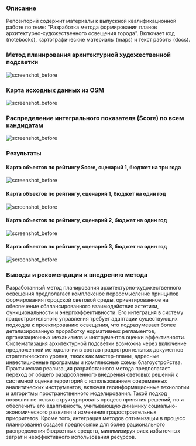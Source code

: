 ### Описание
Репозиторий содержит материалы к выпускной квалификационной работе по теме: "Разработка метода формирования планов архитектурно-художественного освещения города". Включает код (notebooks), картографические материалы (maps) и текст работы (docs).
### Метод планирования архитектурной художественной подсветки
![screenshot_before](https://github.com/nktfedorenko/urban-lighting-optimization/blob/01ac27ac2648e272bb2200b0d4a170992e394e10/maps/%D0%9C%D0%B5%D1%82%D0%BE%D0%B4%20%D0%BF%D0%BB%D0%B0%D0%BD%D0%B8%D1%80%D0%BE%D0%B2%D0%B0%D0%BD%D0%B8%D1%8F%20%D0%B0%D1%80%D1%85%D0%B8%D1%82%D0%B5%D0%BA%D1%82%D1%83%D1%80%D0%BD%D0%BE%D0%B9%20%D1%85%D1%83%D0%B4%D0%BE%D0%B6%D0%B5%D1%81%D1%82%D0%B2%D0%B5%D0%BD%D0%BD%D0%BE%D0%B9%20%D0%BF%D0%BE%D0%B4%D1%81%D0%B2%D0%B5%D1%82%D0%BA%D0%B8.png)
### Карта исходных данных из OSM
![screenshot_before](https://github.com/nktfedorenko/urban-lighting-optimization/blob/841c458117c63c0a3f880d4848b976935a781a99/maps/%D0%9A%D0%B0%D1%80%D1%82%D0%B0%20%D0%B8%D1%81%D1%85%D0%BE%D0%B4%D0%BD%D1%8B%D1%85%20%D0%B4%D0%B0%D0%BD%D0%BD%D1%8B%D1%85%20OSM.png)
### Распределение интегрального показателя (Score) по всем кандидатам
![screenshot_before](https://github.com/nktfedorenko/urban-lighting-optimization/blob/c88d736924e7f3770f2a14a4964277bd9bfce63e/maps/%D0%A0%D0%B0%D1%81%D0%BF%D1%80%D0%B5%D0%B4%D0%B5%D0%BB%D0%B5%D0%BD%D0%B8%D0%B5%20%D0%B8%D0%BD%D1%82%D0%B5%D0%B3%D1%80%D0%B0%D0%BB%D1%8C%D0%BD%D0%BE%D0%B3%D0%BE%20%D0%BF%D0%BE%D0%BA%D0%B0%D0%B7%D0%B0%D1%82%D0%B5%D0%BB%D1%8F%20(Score)%20%D0%BF%D0%BE%20%D0%B2%D1%81%D0%B5%D0%BC%20%D0%BA%D0%B0%D0%BD%D0%B4%D0%B8%D0%B4%D0%B0%D1%82%D0%B0%D0%BC.jpg)
### Результаты
#### Карта объектов по рейтингу Score, сценарий 1, бюджет на три года
![screenshot_before](https://github.com/nktfedorenko/urban-lighting-optimization/blob/e217419ad4a32c0a60a59ff96b48bb9245120422/maps/%D0%9A%D0%B0%D1%80%D1%82%D0%B0%20%D0%BE%D0%B1%D1%8A%D0%B5%D0%BA%D1%82%D0%BE%D0%B2%20%D0%BF%D0%BE%20%D1%80%D0%B5%D0%B9%D1%82%D0%B8%D0%BD%D0%B3%D1%83%20Score%2C%20%D1%81%D1%86%D0%B5%D0%BD%D0%B0%D1%80%D0%B8%D0%B9%201%2C%20%D0%B1%D1%8E%D0%B4%D0%B6%D0%B5%D1%82%20%D0%BD%D0%B0%20%D1%82%D1%80%D0%B8%20%D0%B3%D0%BE%D0%B4%D0%B0.png)
#### Карта объектов по рейтингу, сценарий 1, бюджет на один год
![screenshot_before](https://github.com/nktfedorenko/urban-lighting-optimization/blob/d85e616b39397773ba2891fccb7151ac5dc0f542/maps/%D0%9A%D0%B0%D1%80%D1%82%D0%B0%20%D0%BE%D0%B1%D1%8A%D0%B5%D0%BA%D1%82%D0%BE%D0%B2%20%D0%BF%D0%BE%20%D1%80%D0%B5%D0%B9%D1%82%D0%B8%D0%BD%D0%B3%D1%83%2C%20%D1%81%D1%86%D0%B5%D0%BD%D0%B0%D1%80%D0%B8%D0%B9%201%2C%20%D0%B1%D1%8E%D0%B4%D0%B6%D0%B5%D1%82%20%D0%BD%D0%B0%20%D0%BE%D0%B4%D0%B8%D0%BD%20%D0%B3%D0%BE%D0%B4.png)
#### Карта объектов по рейтингу, сценарий 2, бюджет на один год
![screenshot_before](https://github.com/nktfedorenko/urban-lighting-optimization/blob/d90ba82e30e939a0ee3577bef15e8bdfea84580a/maps/%D0%9A%D0%B0%D1%80%D1%82%D0%B0%20%D0%BE%D0%B1%D1%8A%D0%B5%D0%BA%D1%82%D0%BE%D0%B2%20%D0%BF%D0%BE%20%D1%80%D0%B5%D0%B9%D1%82%D0%B8%D0%BD%D0%B3%D1%83%2C%20%D1%81%D1%86%D0%B5%D0%BD%D0%B0%D1%80%D0%B8%D0%B9%202%2C%20%D0%B1%D1%8E%D0%B4%D0%B6%D0%B5%D1%82%20%D0%BD%D0%B0%20%D0%BE%D0%B4%D0%B8%D0%BD%20%D0%B3%D0%BE%D0%B4.png)
#### Карта объектов по рейтингу, сценарий 3, бюджет на один год
![screenshot_before](https://github.com/nktfedorenko/urban-lighting-optimization/blob/51c56192234d8d4db1e496a98c0b37566c306d4c/maps/%D0%9A%D0%B0%D1%80%D1%82%D0%B0%20%D0%BE%D0%B1%D1%8A%D0%B5%D0%BA%D1%82%D0%BE%D0%B2%20%D0%BF%D0%BE%20%D1%80%D0%B5%D0%B9%D1%82%D0%B8%D0%BD%D0%B3%D1%83%2C%20%D1%81%D1%86%D0%B5%D0%BD%D0%B0%D1%80%D0%B8%D0%B9%203%2C%20%D0%B1%D1%8E%D0%B4%D0%B6%D0%B5%D1%82%20%D0%BD%D0%B0%20%D0%BE%D0%B4%D0%B8%D0%BD%20%D0%B3%D0%BE%D0%B4.png)
### Выводы и рекомендации к внедрению метода 
Разработанный метод планирования архитектурно-художественного освещения предполагает комплексное переосмысление принципов формирования городской световой среды, ориентированное на обеспечение сбалансированного взаимодействия эстетики, функциональности и энергоэффективности. Его интеграция в систему градостроительного управления требует адаптации существующих подходов к проектированию освещения, что подразумевает более детализированную проработку нормативных регламентов, организационных механизмов и инструментов оценки эффективности. Систематизация архитектурной подсветки возможна через включение предложенной методологии в состав градостроительных документов стратегического уровня, таких как мастер-планы, адресные инвестиционные программы и комплексные схемы благоустройства. Практическая реализация разработанного метода предполагает переход от общего раздробленного внедрения световых решений к системной оценке территорий с использованием современных аналитических инструментов, включая геоинформационные технологии и алгоритмы пространственного моделирования. Такой подход позволит не только структурировать процесс принятия решений, но и обеспечить его адаптивность, учитывающую динамику социально-экономического развития и изменения градостроительных приоритетов. Кроме того, интеграция методов оптимизации в процесс планирования создает предпосылки для более рационального распределения бюджетных средств, минимизируя риск избыточных затрат и неэффективного использования ресурсов.
